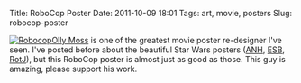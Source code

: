 Title: RoboCop Poster
Date: 2011-10-09 18:01
Tags: art, movie, posters
Slug: robocop-poster

[![Robocop](http://blog.traeblain.com/wp-content/uploads/robocop_thumb.jpg)](http://www.mondoarchive.com/poster/robocop/)[Olly Moss](http://www.mondotees.com/) is one of the greatest movie poster re-designer I've seen. I've posted before about the beautiful Star Wars posters ([ANH](http://www.mondoarchive.com/poster/star-wars-copy-copy/), [ESB](http://www.mondoarchive.com/poster/empire-strikes-back-copy/), [RotJ](http://www.mondoarchive.com/poster/return-of-the-jedi/)), but this RoboCop poster is almost just as good as those. This guy is amazing, please support his work. 